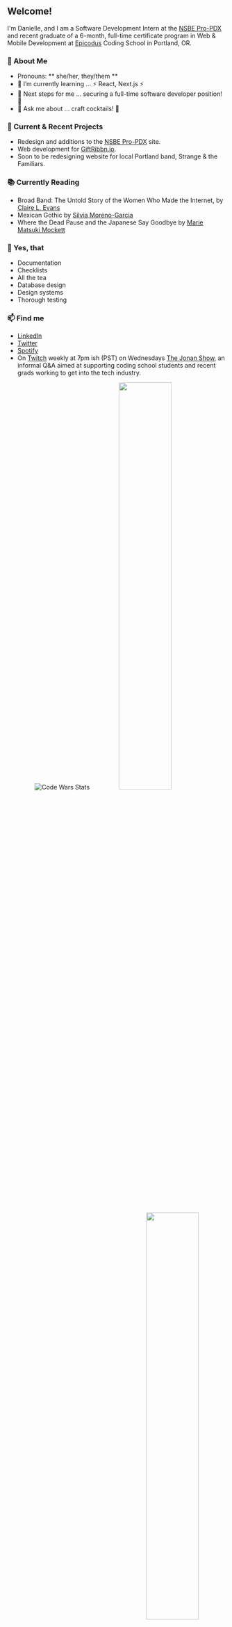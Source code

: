  <div>  
 <h2>Welcome!</h2> <!-- <img src="https://raw.githubusercontent.com/MartinHeinz/MartinHeinz/master/wave.gif" width="30px"></h2> -->
  <p>
  </p>
</div>

I'm Danielle, and I am a Software Development Intern at the [NSBE Pro-PDX](https://www.nsbepropdx.org/) and recent graduate of a 6-month, full-time certificate program in Web & Mobile Development at [Epicodus](www.epicodus.com) Coding School in Portland, OR. 

<h3> 📃 About Me </h3>

- Pronouns: ** she/her, they/them **
- 🌱 I’m currently learning ... ⚡ React, Next.js ⚡ 
- 👣 Next steps for me ... securing a full-time software developer position! 🦾
- 💬 Ask me about ... craft cocktails! 🍹 

<h3> 🚧 Current & Recent Projects </h3>

- Redesign and additions to the [NSBE Pro-PDX](https://www.nsbepropdx.org/) site.
- Web development for [GiftRibbn.io](giftribbn.io).
- Soon to be redesigning website for local Portland band, Strange & the Familiars.

<h3> 📚 Currently Reading </h3>

- Broad Band: The Untold Story of the Women Who Made the Internet, by [Claire L. Evans](https://clairelevans.com/)
- Mexican Gothic by [Silvia Moreno-Garcia](https://silviamoreno-garcia.com/)
- Where the Dead Pause and the Japanese Say Goodbye by [Marie Matsuki Mockett](http://www.mariemockett.com/books/where-the-dead-pause-the-japanese-say-goodbye/)

<h3> 🤩 Yes, that </h3>

- Documentation
- Checklists
- All the tea
- Database design
- Design systems
- Thorough testing

<h3> 📫 Find me </h3>

- <a href=https://www.linkedin.com/in/danielle-thompson74/>LinkedIn</a>
- <a href=https://twitter.com/danitcodes/>Twitter</a>
- <a href=https://open.spotify.com/user/1264447945/>Spotify</a>
- On <a href=https://www.twitch.tv/danitcodes/>Twitch</a> weekly at 7pm ish (PST) on Wednesdays <a href=https://www.twitch.tv/thejonanshow/>The Jonan Show</a>, an informal Q&A aimed at supporting coding school students and recent grads working to get into the tech industry.


<div align="center">
 
 <img src="https://www.codewars.com/users/danitcodes/badges/small" alt="Code Wars Stats" />
 
 <img style="display:inline-block" src="https://github-readme-stats.vercel.app/api/?username=danitcodes&show_icons=true&theme=algolia&hide_border=true" width="49%"/>
 <br/>
 <img style="display:inline-block; float:right" src="https://github-readme-stats.vercel.app/api/top-langs/?username=danitcodes&show_icons=true&theme=algolia&layout=compact&hide_border=true&hide=smalltalk" width="49%"/>
 
</div>
